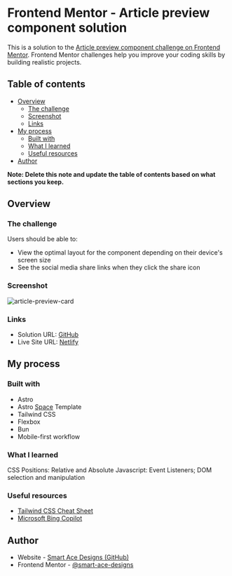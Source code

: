 # Frontend Mentor - Article preview component solution

This is a solution to the [Article preview component challenge on Frontend Mentor](https://www.frontendmentor.io/challenges/article-preview-component-dYBN_pYFT). Frontend Mentor challenges help you improve your coding skills by building realistic projects.

## Table of contents

- [Overview](#overview)
  - [The challenge](#the-challenge)
  - [Screenshot](#screenshot)
  - [Links](#links)
- [My process](#my-process)
  - [Built with](#built-with)
  - [What I learned](#what-i-learned)
  - [Useful resources](#useful-resources)
- [Author](#author)

**Note: Delete this note and update the table of contents based on what sections you keep.**

## Overview

### The challenge

Users should be able to:

- View the optimal layout for the component depending on their device's screen size
- See the social media share links when they click the share icon

### Screenshot
![article-preview-card](https://github.com/user-attachments/assets/ecd50423-b21f-4799-8a00-0da8baa12805)

### Links

- Solution URL: [GitHub](https://github.com/Smart-Ace-Designs/Astro-Article-Preview-Component)
- Live Site URL: [Netlify](https://smartacedesigns-astro-article-pc.netlify.app/)

## My process

### Built with

- Astro
- Astro [Space](https://github.com/Smart-Ace-Designs/Astro-Space) Template
- Tailwind CSS
- Flexbox
- Bun
- Mobile-first workflow

### What I learned

CSS Positions: Relative and Absolute
Javascript: Event Listeners; DOM selection and manipulation

### Useful resources

- [Tailwind CSS Cheat Sheet](https://tailwindcomponents.com/cheatsheet/)
- [Microsoft Bing Copilot](https://www.bing.com/chat?form=NTPCHB)

## Author

- Website - [Smart Ace Designs (GitHub)](https://github.com/Smart-Ace-Designs)
- Frontend Mentor - [@smart-ace-designs](https://www.frontendmentor.io/profile/Smart-Ace-Designs)
